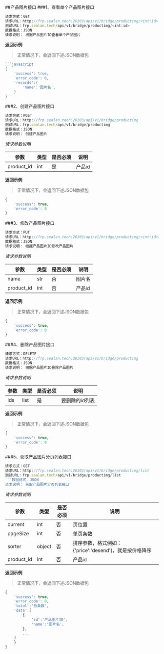 ##产品图片接口
###1、查看单个产品图片接口
```javascript
请求方式：GET
请求URL：http://frp.sealan.tech:20303/api/v1/bridge/productimg/<int:id>
测试URL：frp.sealan.tech/api/v1/bridge/productimg/<int:id>
数据格式：JSON
请求说明： 根据产品图片ID查看单个产品图片
```
**返回示例**
> 正常情况下，会返回下述JSON数据包
```javascript
```javascript
{
	'success': true,
	'error_code': 0,
	'records':{
		'name':'图片名',
	}
}
```
###2、创建产品图片接口
```javascript
请求方式：POST
请求URL：http://frp.sealan.tech:20303/api/v1/bridge/productimg
测试URL：frp.sealan.tech/api/v1/bridge/productimg
数据格式：JSON
请求说明： 创建产品图片
```
*请求参数说明*

| 参数  | 类型   | 是否必须 | 说明        |
| ----- | ------ | -------- | ----------- |
|product_id|int|是|产品id|

**返回示例**
> 正常情况下，会返回下述JSON数据包
```javascript
{
	'success': true,
	'error_code': 0
}
```
###3、修改产品图片接口
```javascript
请求方式：PUT
请求URL：http://frp.sealan.tech:20303/api/v1/bridge/productimg/<int:id>测试URL：frp.sealan.tech/api/v1/bridge/productimg/<int:id>
数据格式：JSON
请求说明： 根据产品图片ID修改产品图片
```
*请求参数说明*

| 参数  | 类型   | 是否必须 | 说明        |
| ----- | ------ | -------- | ----------- |
|name|str|否|图片名|
|product_id|int|否|产品id|

**返回示例**
> 正常情况下，会返回下述JSON数据包
```javascript
{
	'success': true,
	'error_code': 0
}
```
###4、删除产品图片接口
```javascript
请求方式：DELETE
请求URL：http://frp.sealan.tech:20303/api/v1/bridge/productimg
数据格式：JSON
请求说明： 根据产品图片ID删除产品图片
```
*请求参数说明*

| 参数  | 类型   | 是否必须 | 说明        |
| ----- | ------ | -------- | ----------- |
|ids|list|是|要删除的id列表|
**返回示例**
> 正常情况下，会返回下述JSON数据包
```javascript
{
	'success': true,
	'error_code': 0
}
```
###5、获取产品图片分页列表接口
```javascript
请求方式：GET
请求URL：http://frp.sealan.tech:20303/api/v1/bridge/productimg/list
测试URL：frp.sealan.tech/api/v1/bridge/productimg/list
```数据格式：JSON
请求说明： 获取产品图片分页列表接口
```
*请求参数说明*

| 参数  | 类型   | 是否必须 | 说明        |
| ----- | ------ | -------- | ----------- |
|current|int|否|页位置|
|pageSize|int|否|单页条数|
|sorter|object|否|排序参数，格式例如：{'price':'desend'}，就是按价格降序|
|product_id|int|否|产品id|

**返回示例**
> 正常情况下，会返回下述JSON数据包
```javascript
{
	'success': true,
	'error_code': 0,
	'total':'总条数',
	'data':[
		{
			'id':'产品图片ID',
			'name':'图片名',
		},
		...
	]
	}
}
```
